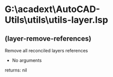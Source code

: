 # G:\acadext\AutoCAD-Utils\utils\utils-layer.lsp

## (layer-remove-references)

Remove all reconciled layers references

- No arguments

returns: nil
